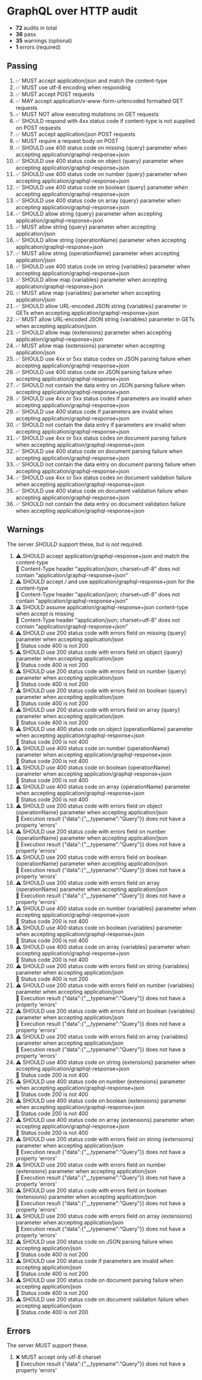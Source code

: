 # GraphQL over HTTP audit

- **72** audits in total
- **36** pass
- **35** warnings (optional)
- **1** errors (required)

## Passing
1. ✅ MUST accept application/json and match the content-type
2. ✅ MUST use utf-8 encoding when responding
3. ✅ MUST accept POST requests
4. ✅ MAY accept application/x-www-form-urlencoded formatted GET requests
5. ✅ MUST NOT allow executing mutations on GET requests
6. ✅ SHOULD respond with 4xx status code if content-type is not supplied on POST requests
7. ✅ MUST accept application/json POST requests
8. ✅ MUST require a request body on POST
9. ✅ SHOULD use 400 status code on missing {query} parameter when accepting application/graphql-response+json
10. ✅ SHOULD use 400 status code on object {query} parameter when accepting application/graphql-response+json
11. ✅ SHOULD use 400 status code on number {query} parameter when accepting application/graphql-response+json
12. ✅ SHOULD use 400 status code on boolean {query} parameter when accepting application/graphql-response+json
13. ✅ SHOULD use 400 status code on array {query} parameter when accepting application/graphql-response+json
14. ✅ SHOULD allow string {query} parameter when accepting application/graphql-response+json
15. ✅ MUST allow string {query} parameter when accepting application/json
16. ✅ SHOULD allow string {operationName} parameter when accepting application/graphql-response+json
17. ✅ MUST allow string {operationName} parameter when accepting application/json
18. ✅ SHOULD use 400 status code on string {variables} parameter when accepting application/graphql-response+json
19. ✅ SHOULD allow map {variables} parameter when accepting application/graphql-response+json
20. ✅ MUST allow map {variables} parameter when accepting application/json
21. ✅ SHOULD allow URL-encoded JSON string {variables} parameter in GETs when accepting application/graphql-response+json
22. ✅ MUST allow URL-encoded JSON string {variables} parameter in GETs when accepting application/json
23. ✅ SHOULD allow map {extensions} parameter when accepting application/graphql-response+json
24. ✅ MUST allow map {extensions} parameter when accepting application/json
25. ✅ SHOULD use 4xx or 5xx status codes on JSON parsing failure when accepting application/graphql-response+json
26. ✅ SHOULD use 400 status code on JSON parsing failure when accepting application/graphql-response+json
27. ✅ SHOULD not contain the data entry on JSON parsing failure when accepting application/graphql-response+json
28. ✅ SHOULD use 4xx or 5xx status codes if parameters are invalid when accepting application/graphql-response+json
29. ✅ SHOULD use 400 status code if parameters are invalid when accepting application/graphql-response+json
30. ✅ SHOULD not contain the data entry if parameters are invalid when accepting application/graphql-response+json
31. ✅ SHOULD use 4xx or 5xx status codes on document parsing failure when accepting application/graphql-response+json
32. ✅ SHOULD use 400 status code on document parsing failure when accepting application/graphql-response+json
33. ✅ SHOULD not contain the data entry on document parsing failure when accepting application/graphql-response+json
34. ✅ SHOULD use 4xx or 5xx status codes on document validation failure when accepting application/graphql-response+json
35. ✅ SHOULD use 400 status code on document validation failure when accepting application/graphql-response+json
36. ✅ SHOULD not contain the data entry on document validation failure when accepting application/graphql-response+json

## Warnings
The server _SHOULD_ support these, but is not required.
1. ⚠️ SHOULD accept application/graphql-response+json and match the content-type<br />
  💬 Content-Type header "application/json; charset=utf-8" does not contain "application/graphql-response+json"
2. ⚠️ SHOULD accept */* and use application/graphql-response+json for the content-type<br />
  💬 Content-Type header "application/json; charset=utf-8" does not contain "application/graphql-response+json"
3. ⚠️ SHOULD assume application/graphql-response+json content-type when accept is missing<br />
  💬 Content-Type header "application/json; charset=utf-8" does not contain "application/graphql-response+json"
4. ⚠️ SHOULD use 200 status code with errors field on missing {query} parameter when accepting application/json<br />
  💬 Status code 400 is not 200
5. ⚠️ SHOULD use 200 status code with errors field on object {query} parameter when accepting application/json<br />
  💬 Status code 400 is not 200
6. ⚠️ SHOULD use 200 status code with errors field on number {query} parameter when accepting application/json<br />
  💬 Status code 400 is not 200
7. ⚠️ SHOULD use 200 status code with errors field on boolean {query} parameter when accepting application/json<br />
  💬 Status code 400 is not 200
8. ⚠️ SHOULD use 200 status code with errors field on array {query} parameter when accepting application/json<br />
  💬 Status code 400 is not 200
9. ⚠️ SHOULD use 400 status code on object {operationName} parameter when accepting application/graphql-response+json<br />
  💬 Status code 200 is not 400
10. ⚠️ SHOULD use 400 status code on number {operationName} parameter when accepting application/graphql-response+json<br />
  💬 Status code 200 is not 400
11. ⚠️ SHOULD use 400 status code on boolean {operationName} parameter when accepting application/graphql-response+json<br />
  💬 Status code 200 is not 400
12. ⚠️ SHOULD use 400 status code on array {operationName} parameter when accepting application/graphql-response+json<br />
  💬 Status code 200 is not 400
13. ⚠️ SHOULD use 200 status code with errors field on object {operationName} parameter when accepting application/json<br />
  💬 Execution result {"data":{"__typename":"Query"}} does not have a property 'errors'
14. ⚠️ SHOULD use 200 status code with errors field on number {operationName} parameter when accepting application/json<br />
  💬 Execution result {"data":{"__typename":"Query"}} does not have a property 'errors'
15. ⚠️ SHOULD use 200 status code with errors field on boolean {operationName} parameter when accepting application/json<br />
  💬 Execution result {"data":{"__typename":"Query"}} does not have a property 'errors'
16. ⚠️ SHOULD use 200 status code with errors field on array {operationName} parameter when accepting application/json<br />
  💬 Execution result {"data":{"__typename":"Query"}} does not have a property 'errors'
17. ⚠️ SHOULD use 400 status code on number {variables} parameter when accepting application/graphql-response+json<br />
  💬 Status code 200 is not 400
18. ⚠️ SHOULD use 400 status code on boolean {variables} parameter when accepting application/graphql-response+json<br />
  💬 Status code 200 is not 400
19. ⚠️ SHOULD use 400 status code on array {variables} parameter when accepting application/graphql-response+json<br />
  💬 Status code 200 is not 400
20. ⚠️ SHOULD use 200 status code with errors field on string {variables} parameter when accepting application/json<br />
  💬 Status code 400 is not 200
21. ⚠️ SHOULD use 200 status code with errors field on number {variables} parameter when accepting application/json<br />
  💬 Execution result {"data":{"__typename":"Query"}} does not have a property 'errors'
22. ⚠️ SHOULD use 200 status code with errors field on boolean {variables} parameter when accepting application/json<br />
  💬 Execution result {"data":{"__typename":"Query"}} does not have a property 'errors'
23. ⚠️ SHOULD use 200 status code with errors field on array {variables} parameter when accepting application/json<br />
  💬 Execution result {"data":{"__typename":"Query"}} does not have a property 'errors'
24. ⚠️ SHOULD use 400 status code on string {extensions} parameter when accepting application/graphql-response+json<br />
  💬 Status code 200 is not 400
25. ⚠️ SHOULD use 400 status code on number {extensions} parameter when accepting application/graphql-response+json<br />
  💬 Status code 200 is not 400
26. ⚠️ SHOULD use 400 status code on boolean {extensions} parameter when accepting application/graphql-response+json<br />
  💬 Status code 200 is not 400
27. ⚠️ SHOULD use 400 status code on array {extensions} parameter when accepting application/graphql-response+json<br />
  💬 Status code 200 is not 400
28. ⚠️ SHOULD use 200 status code with errors field on string {extensions} parameter when accepting application/json<br />
  💬 Execution result {"data":{"__typename":"Query"}} does not have a property 'errors'
29. ⚠️ SHOULD use 200 status code with errors field on number {extensions} parameter when accepting application/json<br />
  💬 Execution result {"data":{"__typename":"Query"}} does not have a property 'errors'
30. ⚠️ SHOULD use 200 status code with errors field on boolean {extensions} parameter when accepting application/json<br />
  💬 Execution result {"data":{"__typename":"Query"}} does not have a property 'errors'
31. ⚠️ SHOULD use 200 status code with errors field on array {extensions} parameter when accepting application/json<br />
  💬 Execution result {"data":{"__typename":"Query"}} does not have a property 'errors'
32. ⚠️ SHOULD use 200 status code on JSON parsing failure when accepting application/json<br />
  💬 Status code 400 is not 200
33. ⚠️ SHOULD use 200 status code if parameters are invalid when accepting application/json<br />
  💬 Status code 400 is not 200
34. ⚠️ SHOULD use 200 status code on document parsing failure when accepting application/json<br />
  💬 Status code 400 is not 200
35. ⚠️ SHOULD use 200 status code on document validation failure when accepting application/json<br />
  💬 Status code 400 is not 200

## Errors
The server _MUST_ support these.
1. ❌ MUST accept only utf-8 charset<br />
  💬 Execution result {"data":{"__typename":"Query"}} does not have a property 'errors'
